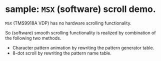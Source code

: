 # sample: `MSX` (software) scroll demo.

`MSX` (TMS9918A VDP) has no hardware scrolling functionality.

So (software) smooth scrolling functionality is realized by combination of the
following two methods.

- Character pattern animation by rewriting the pattern generator table.
- 8-dot scroll by rewriting the pattern name table.

